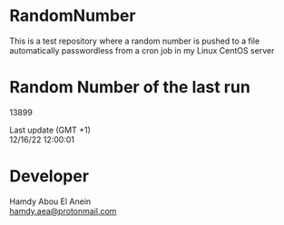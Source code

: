# RandomNumber    
This is a test repository where a random number is pushed to a file automatically passwordless from a cron job in my Linux CentOS server    
# Random Number of the last run   
13899
      
Last update (GMT +1)    
12/16/22 12:00:01
# Developer    
Hamdy Abou El Anein   
hamdy.aea@protonmail.com
